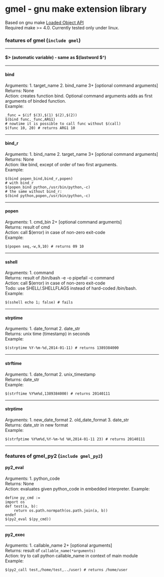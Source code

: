 # gmel - gnu make extension library
Based on gnu make [Loaded Object API](http://www.gnu.org/software/make/manual/make.html#Extending-make)  
Required make >= 4.0.
Currently tested only under linux.

### features of gmel (`include gmel`)
---
#### $> (automatic variable) - same as $(lastword $^)
---
#### bind
Arguments: 1. target_name 2. bind_name 3+ [optional command arguments]  
Returns: None  
Action: creates function bind. Optional command arguments adds as first arguments of binded function.  
Example:
```make
_func = $(if $(3),$(1) $(2),$(2))
$(bind func,_func,ARG1)
# nowtime it is possible to call func without $(call)
$(func 10, 20) # returns ARG1 10
```
---
#### bind_r
Arguments: 1. bind_name 2. target_name 3+ [optional command arguments]  
Returns: None  
Action: like bind, except of order of two first arguments.  
Example:
```make
$(bind popen_bind,bind_r,popen)
# with bind_r
$(popen_bind python,/usr/bin/python,-c)
# the same without bind_r:
$(bind python,popen,/usr/bin/python,-c)
```
---
#### popen
Arguments: 1. cmd_bin 2+ [optional command arguments]  
Returns: result of cmd  
Action: call $(error) in case of non-zero exit-code  
Example:
```make
$(popen seq,-w,9,10) # returns 09 10
```
---
#### sshell
Arguments: 1. command  
Returns: result of /bin/bash -e -o pipefail -c command  
Action: call $(error) in case of non-zero exit-code  
Todo: use SHELL/.SHELLFLAGS instead of hard-coded /bin/bash.  
Example:
```make
$(sshell echo 1; false) # fails
```
---
#### strptime
Arguments: 1. date_format 2. date_str  
Returns: unix time (timestamp) in seconds  
Example:
```make
$(strptime %Y-%m-%d,2014-01-11) # returns 1389384000
```
---
#### strftime
Arguments: 1. date_format 2. unix_timestamp  
Returns: date_str  
Example:
```make
$(strftime %Y%m%d,1389384000) # returns 20140111
```
---
#### strptime
Arguments: 1. new_date_format 2. old_date_format 3. date_str  
Returns: date_str in new format  
Example:
```make
$(strfptime %Y%m%d,%Y-%m-%d %H,2014-01-11 23) # returns 20140111
```
---
### features of gmel_py2 (`include gmel_py2`)
#### py2_eval
Arguments: 1. python_code  
Returns: None  
Action: evaluates given python_code in embedded interpreter.
Example:
```make
define py_cmd :=
import os
def test(a, b):
    return os.path.normpath(os.path.join(a, b))
endef
$(py2_eval $(py_cmd))
```
---
#### py2_exec
Arguments: 1. callable_name 2+ [optional arguments]  
Returns: result of `callable_name(*arguments)`  
Action: try to call python callable_name in context of main module  
Example:
```make
$(py2_call test,/home/test,../user) # returns /home/user
```
```
